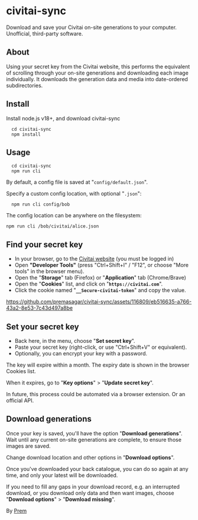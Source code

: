 # civitai-sync

Download and save your Civitai on-site generations to your computer.  
Unofficial, third-party software.

## About
Using your secret key from the Civitai website, this performs the
equivalent of scrolling through your on-site generations and downloading
each image individually. It downloads the generation data and media into
date-ordered subdirectories.

## Install

Install node.js v18+, and download civitai-sync

```
  cd civitai-sync
  npm install
```

## Usage

```
  cd civitai-sync
  npm run cli
```

By default, a config file is saved at "`config/default.json`".

Specify a custom config location, with optional "`.json`":

```
  npm run cli config/bob
```

The config location can be anywhere on the filesystem: 

```
npm run cli /bob/civitai/alice.json
```

## Find your secret key

- In your browser, go to the [Civitai website](https://civitai.com) (you must be logged in)
- Open **"Developer Tools"** (press "Ctrl+Shift+I" / "F12", or choose
"More tools" in the browser menu).
- Open the "**Storage**" tab (Firefox) or "**Application**" tab (Chrome/Brave)
- Open the "**Cookies**" list, and click on "**`https://civitai.com`**".
- Click the cookie named "**`__Secure-civitai-token`**" and copy the value.


https://github.com/premasagar/civitai-sync/assets/116809/eb516635-a766-43a2-8e53-7c43d497a8be


## Set your secret key

- Back here, in the menu, choose "**Set secret key**".
- Paste your secret key (right-click, or use "Ctrl+Shift+V" or equivalent).
- Optionally, you can encrypt your key with a password.

The key will expire within a month.
The expiry date is shown in the browser Cookies list.

When it expires, go to "**Key options**" > "**Update secret key**".

In future, this process could be automated via a browser extension.
Or an official API.

## Download generations

Once your key is saved, you'll have the option "**Download generations**".
Wait until any current on-site generations are complete, to ensure
those images are saved.

Change download location and other options in "**Download options**".

Once you've downloaded your back catalogue, you can do so again at any
time, and only your latest will be downloaded.

If you need to fill any gaps in your download record, e.g. an
interrupted download, or you download only data and then want images,
choose "**Download options**" > "**Download missing**".

By [Prem](https://premasagar.com)
